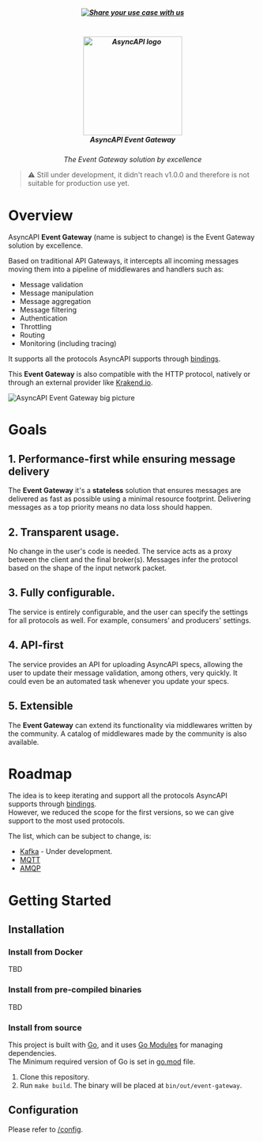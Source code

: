 <h5 align="center">
  <br>
  <a href="https://github.com/asyncapi/event-gateway/issues/new?assignees=&labels=use+case&template=use_case.md&title=%5BUSECASE%5D+">
    <img src="https://dummyimage.com/1000x80/0e9f6f/ffffff.png&text=We+are+looking+for+use+cases!+Please+share+yours+by+clicking+here" alt="Share your use case with us">
  </a>
  <br>
</h5>

<h5 align="center">
  <br>
  <a href="https://www.asyncapi.org"><img src="https://github.com/asyncapi/parser-nodejs/raw/master/assets/logo.png" alt="AsyncAPI logo" width="200"></a>
  <br>
  AsyncAPI Event Gateway
</h5>
<p align="center">
  <em>The Event Gateway solution by excellence</em>
</p>

> :warning: Still under development, it didn't reach v1.0.0 and therefore is not suitable for production use yet.

# Overview  

AsyncAPI **Event Gateway** (name is subject to change) is the Event Gateway solution by excellence.

Based on traditional API Gateways, it intercepts all incoming messages moving them into a pipeline of middlewares and handlers such as:

- Message validation
- Message manipulation
- Message aggregation
- Message filtering
- Authentication
- Throttling
- Routing
- Monitoring (including tracing)

It supports all the protocols AsyncAPI supports through [bindings](https://github.com/asyncapi/bindings).

This **Event Gateway** is also compatible with the HTTP protocol, natively or through an external provider like [Krakend.io](http://krakend.io).

![AsyncAPI Event Gateway big picture](https://user-images.githubusercontent.com/1083296/120669755-07323e00-c490-11eb-8844-a6292b516656.jpg)

# Goals

## 1. Performance-first while ensuring message delivery
The **Event Gateway** it's a **stateless** solution that ensures messages are delivered as fast as possible using a minimal resource footprint.
Delivering messages as a top priority means no data loss should happen.

## 2. Transparent usage.
No change in the user's code is needed. The service acts as a proxy between the client and the final broker(s). 
Messages infer the protocol based on the shape of the input network packet.

## 3. Fully configurable.
The service is entirely configurable, and the user can specify the settings for all protocols as well. For example, consumers' and producers' settings.

## 4. API-first
The service provides an API for uploading AsyncAPI specs, allowing the user to update their message validation, among others, very quickly. 
It could even be an automated task whenever you update your specs.

## 5. Extensible
The **Event Gateway** can extend its functionality via middlewares written by the community.
A catalog of middlewares made by the community is also available.

# Roadmap

The idea is to keep iterating and support all the protocols AsyncAPI supports through [bindings](https://github.com/asyncapi/bindings).  
However, we reduced the scope for the first versions, so we can give support to the most used protocols. 

The list, which can be subject to change, is:

- [Kafka](https://kafka.apache.org) - Under development.
- [MQTT](https://mqtt.org)
- [AMQP](https://www.amqp.org)

# Getting Started

## Installation

### Install from Docker
TBD

### Install from pre-compiled binaries
TBD

### Install from source
This project is built with [Go](https://golang.org/), and it uses [Go Modules](https://golang.org/ref/mod) for managing dependencies.  
The Minimum required version of Go is set in [go.mod](go.mod) file.

1. Clone this repository.
2. Run `make build`. The binary will be placed at `bin/out/event-gateway`.

## Configuration
Please refer to [/config](/config).



